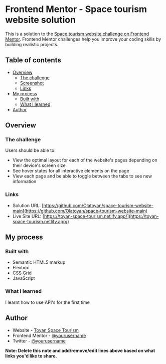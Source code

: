# Frontend Mentor - Space tourism website solution

This is a solution to the [Space tourism website challenge on Frontend Mentor](https://www.frontendmentor.io/challenges/space-tourism-multipage-website-gRWj1URZ3). Frontend Mentor challenges help you improve your coding skills by building realistic projects.

## Table of contents

- [Overview](#overview)
  - [The challenge](#the-challenge)
  - [Screenshot](#screenshot)
  - [Links](#links)
- [My process](#my-process)
  - [Built with](#built-with)
  - [What I learned](#what-i-learned)
- [Author](#author)

## Overview

### The challenge

Users should be able to:

- View the optimal layout for each of the website's pages depending on their device's screen size
- See hover states for all interactive elements on the page
- View each page and be able to toggle between the tabs to see new information

### Links

- Solution URL: [https://github.com/Olatoyan/space-tourism-website-main](https://github.com/Olatoyan/space-tourism-website-main)
- Live Site URL: [https://toyan-space-tourism.netlify.app/](https://toyan-space-tourism.netlify.app/)

## My process

### Built with

- Semantic HTML5 markup
- Flexbox
- CSS Grid
- JavaScript

### What I learned

I learnt how to use API's for the first time

## Author

- Website - [Toyan Space Tourism](https://toyan-space-tourism.netlify.app/)
- Frontend Mentor - [@yourusername](https://www.frontendmentor.io/profile/yourusername)
- Twitter - [@yourusername](https://www.twitter.com/yourusername)

**Note: Delete this note and add/remove/edit lines above based on what links you'd like to share.**

